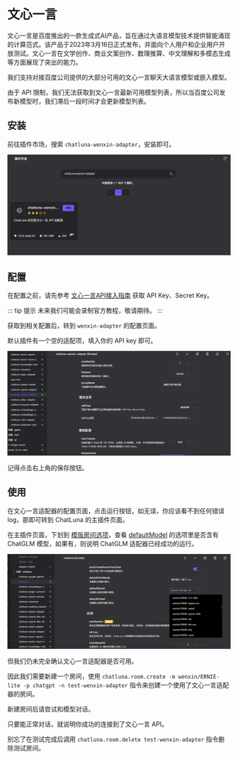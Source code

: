 # 文心一言

文心一言是百度推出的一款生成式AI产品，旨在通过大语言模型技术提供智能涌现的计算范式。该产品于2023年3月16日正式发布，并面向个人用户和企业用户开放测试。文心一言在文学创作、商业文案创作、数理推算、中文理解和多模态生成等方面展现了突出的能力。

我们支持对接百度公司提供的大部分可用的文心一言聊天大语言模型或嵌入模型。

由于 API 限制，我们无法获取到文心一言最新可用模型列表，所以当百度公司发布新模型时，我们滞后一段时间才会更新模型列表。

## 安装

前往插件市场，搜索 `chatluna-wenxin-adapter`，安装即可。

![wenxin](../../public/images/image-4.png)

## 配置

在配置之前，请先参考 [文心一言API接入指南](https://developer.baidu.com/article/detail.html?id=1089328) 获取 API Key、Secret Key。

::: tip 提示
未来我们可能会录制官方教程，敬请期待。
:::

获取到相关配置后，转到 `wenxin-adapter` 的配置页面。

默认插件有一个空的适配项，填入你的 API key 即可。

![alt text](../../public/images/image-6.png)

记得点击右上角的保存按钮。

## 使用

在文心一言适配器的配置页面，点击运行按钮，如无误，你应该看不到任何错误 log，那即可转到 ChatLuna 的主插件页面。

在主插件页面，下划到 [模版房间选项](../useful-configurations.md#模版房间选项)，查看 [defaultModel](../useful-configurations.md#defaultmodel) 的选项里是否含有 ChatGLM 模型，如果有，则说明 ChatGLM 适配器已经成功的运行。

![alt text](../../public/images/image-7.png)

但我们仍未完全确认文心一言适配器是否可用。

因此我们需要新建一个房间，使用 `chatluna.room.create -m wenxin/ERNIE-lite -p chatgpt -n test-wenxin-adapter` 指令来创建一个使用了文心一言适配器的房间。

新建房间后请尝试和模型对话。

只要能正常对话，就说明你成功的连接到了文心一言 API。

别忘了在测试完成后调用 `chatluna.room.delete test-wenxin-adapter` 指令删除测试房间。
